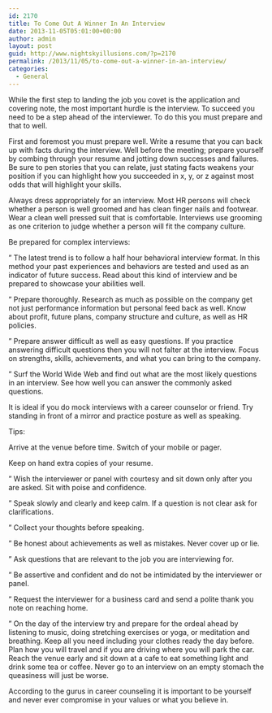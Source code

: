 ```yaml
---
id: 2170
title: To Come Out A Winner In An Interview
date: 2013-11-05T05:01:00+00:00
author: admin
layout: post
guid: http://www.nightskyillusions.com/?p=2170
permalink: /2013/11/05/to-come-out-a-winner-in-an-interview/
categories:
  - General
---
```

While the first step to landing the job you covet is the application and covering note, the most important hurdle is the interview. To succeed you need to be a step ahead of the interviewer. To do this you must prepare and that to well.

First and foremost you must prepare well. Write a resume that you can back up with facts during the interview. Well before the meeting; prepare yourself by combing through your resume and jotting down successes and failures. Be sure to pen stories that you can relate, just stating facts weakens your position if you can highlight how you succeeded in x, y, or z against most odds that will highlight your skills.

Always dress appropriately for an interview. Most HR persons will check whether a person is well groomed and has clean finger nails and footwear. Wear a clean well pressed suit that is comfortable. Interviews use grooming as one criterion to judge whether a person will fit the company culture.

Be prepared for complex interviews:

&#8221; The latest trend is to follow a half hour behavioral interview format. In this method your past experiences and behaviors are tested and used as an indicator of future success. Read about this kind of interview and be prepared to showcase your abilities well.

&#8221; Prepare thoroughly. Research as much as possible on the company get not just performance information but personal feed back as well. Know about profit, future plans, company structure and culture, as well as HR policies.

&#8221; Prepare answer difficult as well as easy questions. If you practice answering difficult questions then you will not falter at the interview. Focus on strengths, skills, achievements, and what you can bring to the company.

&#8221; Surf the World Wide Web and find out what are the most likely questions in an interview. See how well you can answer the commonly asked questions.

It is ideal if you do mock interviews with a career counselor or friend. Try standing in front of a mirror and practice posture as well as speaking.

Tips:

Arrive at the venue before time. Switch of your mobile or pager.
  
Keep on hand extra copies of your resume.

&#8221; Wish the interviewer or panel with courtesy and sit down only after you are asked. Sit with poise and confidence.

&#8221; Speak slowly and clearly and keep calm. If a question is not clear ask for clarifications.

&#8221; Collect your thoughts before speaking.

&#8221; Be honest about achievements as well as mistakes. Never cover up or lie.

&#8221; Ask questions that are relevant to the job you are interviewing for.

&#8221; Be assertive and confident and do not be intimidated by the interviewer or panel.

&#8221; Request the interviewer for a business card and send a polite thank you note on reaching home.

&#8221; On the day of the interview try and prepare for the ordeal ahead by listening to music, doing stretching exercises or yoga, or meditation and breathing. Keep all you need including your clothes ready the day before. Plan how you will travel and if you are driving where you will park the car. Reach the venue early and sit down at a cafe to eat something light and drink some tea or coffee. Never go to an interview on an empty stomach the queasiness will just be worse.

According to the gurus in career counseling it is important to be yourself and never ever compromise in your values or what you believe in.